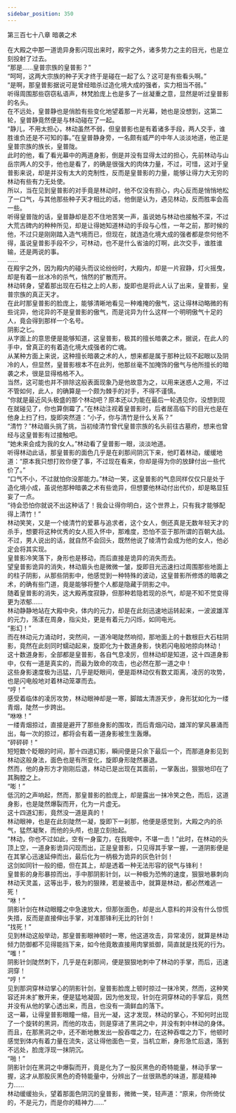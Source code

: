 ```yaml
---
sidebar_position: 350
---
```

 第三百七十八章 暗袭之术


在大殿之中那一道诡异身影闪现出来时，殿宇之外，诸多势力之主的目光，也是立刻投射了过去。  
“那是……皇普宗族的皇普影？”  
“呵呵，这两大宗族的种子天才终于是碰在一起了么？这可是有些看头啊。”  
“是啊，那皇普影据说可是曾经暗杀过造化境大成的强者，实力相当不弱。”  
听得周围那些窃窃私语声，林梵脸庞上也是多了一丝凝重之意，显然是听过皇普影的名头。  
在不远处，皇普静也是俏脸有些变化地望着那一片光幕，她也是没想到，这第二轮，皇普静竟然便是与林动碰在了一起。  
“静儿，不用太担心，林动虽然不弱，但皇普影也是有着诸多手段，两人交手，谁胜谁负还是不可知的事。”在皇普静身旁，一名颇有威严的中年人淡淡地道，他正是皇普宗族的族长，皇普陇。  
此时的他，看了看光幕中的两道身影，倒是并没有显得太过的担心，先前林动与山岳宗两人的交手，他也是看了，的确是很强大的肉体力量，不过，可惜，这对于皇普影来说，却是并没有太大的克制性，反而是皇普影的力量，能够让得力大无穷的林动有些有力无处使。  
所以，当在见到皇普影的对手竟是林动时，他不仅没有担心，内心反而是悄悄地松了一口气，与其他那些种子天才相比的话，他倒是认为，遇见林动，反而胜率会高一些。  
听得皇普陇的话，皇普静却是忍不住地苦笑一声，虽说她与林动也接触不深，不过大荒古碑内的种种所见，却是让得她知道林动的手段与心性，一年之前，那时候的他，不过只是刚刚踏入造气境而已，但现在，就连造化境大成的强者都是奈何他不得，虽说皇普影手段不少，可林动，也不是什么省油的灯啊，此次交手，谁胜谁输，还是两说的事。  
……  
在殿宇之外，因为殿内的碰头而议论纷纷时，大殿内，却是一片寂静，灯火摇曳，却是有着一丝冰冷的杀气，悄然的扩散而开。  
林动转身，望着那出现在石柱之上的人影，旋即也是将此人认了出来，皇普影，皇普宗族的真正天才。  
在此时那皇普影的脸庞上，能够清晰地看见一种难掩的傲气，这让得林动略微的有些诧异，他诧异的不是皇普影的傲气，而是诧异为什么这样一个明明傲气十足的人，竟会得到那样一个名号。  
阴影之匕。  
从字面上的意思便是能够知道，这皇普影，极其的擅长暗袭之术，据说，在此人的手中，曾真正的有着造化境大成强者的亡魂。  
从某种方面上来说，这种擅长暗袭之术的人，想来都是属于那种比较不起眼以及阴冷的人，但显然，皇普影根本不在此列，他那丝毫不加掩饰的傲气与他所擅长的暗袭之术，很是显得格格不入。  
当然，这可能也并不排除这般表面现象乃是他故意为之，以用来迷惑人之用，不过不管如何，此人，的确算是一个颇为棘手的对手，不得不谨慎。  
“你就是最近风头极盛的那个林动吧？原本还以为能在最后一轮遇见你，没想到现在就碰见了，你也算倒霉了。”在林动注视着皇普影时，后者居高临下的目光也是在他身上扫了扫，旋即突然道：“小子，你与清竹是什么关系？”  
“清竹？”林动眉头挑了挑，当初绫清竹曾代皇普宗族的名头前往古墓府，想来也曾经与这皇普影有过接触吧。  
“她未来会成为我的女人。”林动看了皇普影一眼，淡淡地道。  
听得林动此话，那皇普影的面色几乎是在刹那间阴沉下来，他盯着林动，缓缓地道：“原本我只想打败你便了事，不过现在看来，你却是得为你的放肆付出一些代价了。”  
“口气不小，不过就怕你没那能力。”林动一笑，这皇普影的气息同样仅仅只是处于造化境小成，虽说他那种暗袭之术有些诡异，但想要他林动付出代价，却是略显狂妄了一点。  
“待会恐怕你就说不出这种话了！我会让得你明白，这个世界上，只有我才能够配得上清竹！”  
林动笑笑，又是一个绫清竹的爱慕与追求者，这个女人，倒还真是无数年轻天才的杀手，想要将这种优秀的女人揽入怀中，那难度，恐怕不亚于那所谓的百朝大战。  
不过，男人说出的话，就自然不会回头，既然他说了绫清竹会成为他的女人，他必定会将其实现。  
皇普影冷笑落下，身形也是移动，而后直接是诡异的消失而去。  
望皇普影诡异的消失，林动眉头也是微微一皱，旋即目光迅速扫过周围那些地面上的柱子阴影，从那些阴影中，他感觉到一种特殊的波动，这皇普影所修炼的暗袭之术，的确有些门道，竟是能够将整个人都是隐藏于阴影之中。  
随着皇普影的消失，这大殿再度寂静，但那种若隐若现的杀气，却是不知不觉变得更为浓郁……  
林动静静地站在大殿中央，体内的元力，却是在此刻迅速地运转起来，一波波雄浑的元力，荡漾在周身，指尖处，更是有着元力闪烁，如同电光。  
“影幻！”  
而在林动元力涌动时，突然间，一道冷喝陡然响彻，那地面上的十数根巨大石柱阴影，竟然在此刻同时蠕动起来，旋即化为十数道身影，快若闪电般地掠向林动！  
这十数道身影，全部都是皇普影，各自气息凌厉，但林动却是知道，这十四道身影中，仅有一道是真实的，而最为致命的攻击，也必然在那一道之中！  
这些身影速度极为迅猛，几乎是眨眼间，便是距林动仅有数丈距离，凌厉的攻势，也是闪电般地对着林动笼罩而去。  
“哼！”  
感受着临体的凌厉攻势，林动眼神却是一寒，脚踏太清游天步，身形犹如化为一缕青烟，陡然一步跨出。  
“咻咻！”  
一缕青烟掠过，直接是避开了那些身影的围攻，而后青烟闪动，雄浑的掌风暴涌而出，每一次的掠过，都将会有着一道身影被生生轰爆。  
“砰砰砰！”  
短短数个眨眼的时间，那十四道幻影，瞬间便是只余下最后一个，而那道身影见到林动这般身法，面色也是有所变化，旋即身形陡然暴退。  
然而，他的身形方才刚刚后退，林动已是出现在其面前，一掌轰出，狠狠地印在了其胸膛之上。  
“嘭！”  
低沉的之声响起，然而，那皇普影的脸庞上，却是露出一抹冷笑之色，而后，这道身影，也是陡然爆裂而开，化为一片虚无。  
这十四道幻影，竟然没一道是真的！  
林动眼神，也是在此刻陡然一凝，旋即下一刹那，他便是感觉到，大殿之内的杀气，猛然凝聚，而他的头颅，也是立刻抬起。  
“林动，你也不过如此，空有一身蛮力，在我眼中，不堪一击！”此时，在林动的头顶上空，一道身影诡异闪现而出，正是皇普影，只见得其手掌一握，一道阴影便是在其掌心迅速延伸而出，最后化为一柄极为诡异的灰色针剑！  
这剑如同针一般的细，但在其上，却是透着一种无法形容的锐气与锋利！  
皇普影的身形暴掠而出，手中那阴影针剑，以一种极为恐怖的速度，狠狠地暴刺向林动天灵盖，这等出手，极为的狠辣，若是被击中，就算是林动，都必然难逃一死！  
“咻！”  
阴影针剑在林动眼瞳之中急速放大，但那张面色，却是出人意料的并没有什么惊慌失措，反而是直接伸出手掌，对准那锋利无比的针剑！  
“找死！”  
见到林动这般举动，那皇普影眼神顿时一寒，他这道攻击，异常凌厉，就算是林动倾力防御都不见得能挡下来，如今他竟敢直接用肉掌抵御，简直就是找死的行为。  
“嗤！”  
阴影针剑陡然刺下，几乎是在刹那间，便是狠狠地刺中了林动的手掌，而后，迅速洞穿！  
“哼！”  
见到那洞穿林动掌心的阴影针剑，皇普影脸庞上顿时掠过一抹冷笑，然而，这种笑容还并未扩散开来，便是猛地凝固，因为他发现，针剑在洞穿林动的手掌后，竟然并没有从他的掌心透出来，而且，也没有一滴鲜血的落下。  
这一幕，让得皇普影眼瞳一缩，目光一凝，这才发现，林动的掌心，不知何时出现了一个旋转的黑洞，而他的攻击，则是穿进了黑洞之中，并没有刺中林动的身体。  
而且，在那黑洞之中，还不断地散发出一股吞噬之力，在这种吞噬之力下，他顿时感觉到体内有着力量在流失，这让得他面色一变，当机立断，身形急忙后退，落到不远处，脸庞浮现一抹阴沉。  
“啪！”  
阴影针剑在黑洞之中爆裂而开，竟是化为了一股灰黑色的奇特能量，林动手掌一握，这才从那股灰黑色的奇特能量中，分辨出了一丝很熟悉的味道，那是精神力……  
林动缓缓抬头，望着那面色阴沉的皇普影，微微一笑，轻声道：“原来，你所倚仗的，不是元力，而是你的精神力……”  
  
  
